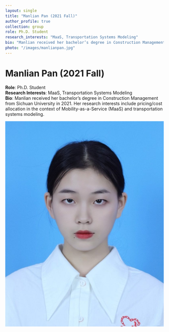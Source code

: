 ```yaml
---
layout: single
title: "Manlian Pan (2021 Fall)"
author_profile: true
collection: group
role: Ph.D. Student
research_interests: "MaaS, Transportation Systems Modeling"
bio: "Manlian received her bachelor’s degree in Construction Management from Sichuan University in 2021. Her research interests include pricing/cost allocation in the context of Mobility-as-a-Service (MaaS) and transportation systems modeling."
photo: "/images/manlianpan.jpg"
---
```


# Manlian Pan (2021 Fall)

**Role**: Ph.D. Student  
**Research Interests**: MaaS, Transportation Systems Modeling  
**Bio**: Manlian received her bachelor’s degree in Construction Management from Sichuan University in 2021. Her research interests include pricing/cost allocation in the context of Mobility-as-a-Service (MaaS) and transportation systems modeling.

![Manlian Pan](images/manlianpan.png)
